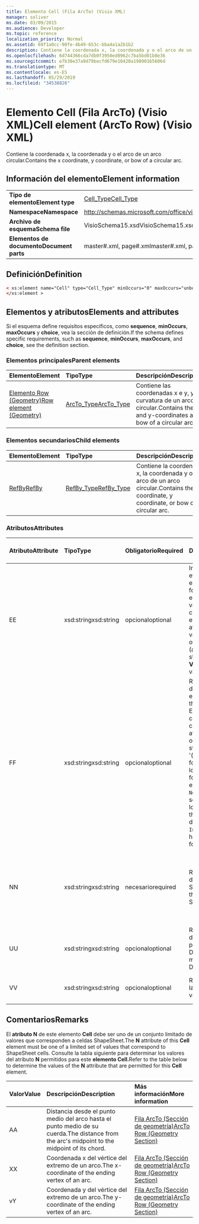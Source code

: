 ```yaml
---
title: Elemento Cell (Fila ArcTo) (Visio XML)
manager: soliver
ms.date: 03/09/2015
ms.audience: Developer
ms.topic: reference
localization_priority: Normal
ms.assetid: 69f1a0cc-90fe-4b49-653c-bba4a1a2b1b2
description: Contiene la coordenada x, la coordenada y o el arco de un arco circular.
ms.openlocfilehash: 6d744366cda7db0f3950ed0962c7ba5bd01b8e36
ms.sourcegitcommit: e7b38e37a9d79becfd679e10420a19890165606d
ms.translationtype: MT
ms.contentlocale: es-ES
ms.lasthandoff: 05/29/2019
ms.locfileid: "34538826"
---
```

# <a name="cell-element-arcto-row-visio-xml"></a><span data-ttu-id="181af-103">Elemento Cell (Fila ArcTo) (Visio XML)</span><span class="sxs-lookup"><span data-stu-id="181af-103">Cell element (ArcTo Row) (Visio XML)</span></span>

<span data-ttu-id="181af-104">Contiene la coordenada x, la coordenada y o el arco de un arco circular.</span><span class="sxs-lookup"><span data-stu-id="181af-104">Contains the x coordinate, y coordinate, or bow of a circular arc.</span></span>
  
## <a name="element-information"></a><span data-ttu-id="181af-105">Información del elemento</span><span class="sxs-lookup"><span data-stu-id="181af-105">Element information</span></span>

|||
|:-----|:-----|
|<span data-ttu-id="181af-106">**Tipo de elemento**</span><span class="sxs-lookup"><span data-stu-id="181af-106">**Element type**</span></span> <br/> |[<span data-ttu-id="181af-107">Cell_Type</span><span class="sxs-lookup"><span data-stu-id="181af-107">Cell_Type</span></span>](cell_type-complextypevisio-xml.md) <br/> |
|<span data-ttu-id="181af-108">**Namespace**</span><span class="sxs-lookup"><span data-stu-id="181af-108">**Namespace**</span></span> <br/> |http://schemas.microsoft.com/office/visio/2012/main  <br/> |
|<span data-ttu-id="181af-109">**Archivo de esquema**</span><span class="sxs-lookup"><span data-stu-id="181af-109">**Schema file**</span></span> <br/> |<span data-ttu-id="181af-110">VisioSchema15.xsd</span><span class="sxs-lookup"><span data-stu-id="181af-110">VisioSchema15.xsd</span></span>  <br/> |
|<span data-ttu-id="181af-111">**Elementos de documento**</span><span class="sxs-lookup"><span data-stu-id="181af-111">**Document parts**</span></span> <br/> |<span data-ttu-id="181af-112">master#.xml, page#.xml</span><span class="sxs-lookup"><span data-stu-id="181af-112">master#.xml, page#.xml</span></span>  <br/> |
   
## <a name="definition"></a><span data-ttu-id="181af-113">Definición</span><span class="sxs-lookup"><span data-stu-id="181af-113">Definition</span></span>

```XML
< xs:element name="Cell" type="Cell_Type" minOccurs="0" maxOccurs="unbounded" >
</xs:element >
```

## <a name="elements-and-attributes"></a><span data-ttu-id="181af-114">Elementos y atributos</span><span class="sxs-lookup"><span data-stu-id="181af-114">Elements and attributes</span></span>

<span data-ttu-id="181af-115">Si el esquema define requisitos específicos, como **sequence**, **minOccurs**, **maxOccurs** y **choice**, vea la sección de definición.</span><span class="sxs-lookup"><span data-stu-id="181af-115">If the schema defines specific requirements, such as **sequence**, **minOccurs**, **maxOccurs**, and **choice**, see the definition section.</span></span> 
  
### <a name="parent-elements"></a><span data-ttu-id="181af-116">Elementos principales</span><span class="sxs-lookup"><span data-stu-id="181af-116">Parent elements</span></span>

|<span data-ttu-id="181af-117">**Elemento**</span><span class="sxs-lookup"><span data-stu-id="181af-117">**Element**</span></span>|<span data-ttu-id="181af-118">**Tipo**</span><span class="sxs-lookup"><span data-stu-id="181af-118">**Type**</span></span>|<span data-ttu-id="181af-119">**Descripción**</span><span class="sxs-lookup"><span data-stu-id="181af-119">**Description**</span></span>|
|:-----|:-----|:-----|
|[<span data-ttu-id="181af-120">Elemento Row (Geometry)</span><span class="sxs-lookup"><span data-stu-id="181af-120">Row element (Geometry)</span></span>](row-element-geometry-sectionvisio-xml.md) <br/> |[<span data-ttu-id="181af-121">ArcTo_Type</span><span class="sxs-lookup"><span data-stu-id="181af-121">ArcTo_Type</span></span>](arcto_type-complextypevisio-xml.md) <br/> |<span data-ttu-id="181af-122">Contiene las coordenadas x e y, y la curvatura de un arco circular.</span><span class="sxs-lookup"><span data-stu-id="181af-122">Contains the x- and y-coordinates and bow of a circular arc.</span></span>  <br/> |
   
### <a name="child-elements"></a><span data-ttu-id="181af-123">Elementos secundarios</span><span class="sxs-lookup"><span data-stu-id="181af-123">Child elements</span></span>

|<span data-ttu-id="181af-124">**Elemento**</span><span class="sxs-lookup"><span data-stu-id="181af-124">**Element**</span></span>|<span data-ttu-id="181af-125">**Tipo**</span><span class="sxs-lookup"><span data-stu-id="181af-125">**Type**</span></span>|<span data-ttu-id="181af-126">**Descripción**</span><span class="sxs-lookup"><span data-stu-id="181af-126">**Description**</span></span>|
|:-----|:-----|:-----|
|[<span data-ttu-id="181af-127">RefBy</span><span class="sxs-lookup"><span data-stu-id="181af-127">RefBy</span></span>](refby-element-cell_type-complextypevisio-xml.md) <br/> |[<span data-ttu-id="181af-128">RefBy_Type</span><span class="sxs-lookup"><span data-stu-id="181af-128">RefBy_Type</span></span>](refby_type-complextypevisio-xml.md) <br/> |<span data-ttu-id="181af-129">Contiene la coordenada x, la coordenada y o el arco de un arco circular.</span><span class="sxs-lookup"><span data-stu-id="181af-129">Contains the x coordinate, y coordinate, or bow of a circular arc.</span></span>  <br/> |
   
### <a name="attributes"></a><span data-ttu-id="181af-130">Atributos</span><span class="sxs-lookup"><span data-stu-id="181af-130">Attributes</span></span>

|<span data-ttu-id="181af-131">**Atributo**</span><span class="sxs-lookup"><span data-stu-id="181af-131">**Attribute**</span></span>|<span data-ttu-id="181af-132">**Tipo**</span><span class="sxs-lookup"><span data-stu-id="181af-132">**Type**</span></span>|<span data-ttu-id="181af-133">**Obligatorio**</span><span class="sxs-lookup"><span data-stu-id="181af-133">**Required**</span></span>|<span data-ttu-id="181af-134">**Descripción**</span><span class="sxs-lookup"><span data-stu-id="181af-134">**Description**</span></span>|<span data-ttu-id="181af-135">**Posibles valores**</span><span class="sxs-lookup"><span data-stu-id="181af-135">**Possible values**</span></span>|
|:-----|:-----|:-----|:-----|:-----|
|<span data-ttu-id="181af-136">E</span><span class="sxs-lookup"><span data-stu-id="181af-136">E</span></span>  <br/> |<span data-ttu-id="181af-137">xsd:string</span><span class="sxs-lookup"><span data-stu-id="181af-137">xsd:string</span></span>  <br/> |<span data-ttu-id="181af-138">opcional</span><span class="sxs-lookup"><span data-stu-id="181af-138">optional</span></span>  <br/> |<span data-ttu-id="181af-139">Indica que la fórmula se evalúa como un error.</span><span class="sxs-lookup"><span data-stu-id="181af-139">Indicates that the formula evaluates to an error.</span></span> <span data-ttu-id="181af-140">El valor de **E** es el valor actual (una cadena de mensaje de error); el valor del atributo **V** es el último valor válido.</span><span class="sxs-lookup"><span data-stu-id="181af-140">The value of **E** is the current value (an error message string); the value of the **V** attribute is the last valid value.</span></span>  <br/> |<span data-ttu-id="181af-141">Una cadena de mensaje de error.</span><span class="sxs-lookup"><span data-stu-id="181af-141">An error message string.</span></span>  <br/> |
|<span data-ttu-id="181af-142">F</span><span class="sxs-lookup"><span data-stu-id="181af-142">F</span></span>  <br/> |<span data-ttu-id="181af-143">xsd:string</span><span class="sxs-lookup"><span data-stu-id="181af-143">xsd:string</span></span>  <br/> |<span data-ttu-id="181af-144">opcional</span><span class="sxs-lookup"><span data-stu-id="181af-144">optional</span></span>  <br/> | <span data-ttu-id="181af-145">Representa la fórmula del elemento.</span><span class="sxs-lookup"><span data-stu-id="181af-145">Represents the element's formula.</span></span> <span data-ttu-id="181af-146">Este atributo puede contener una de las cadenas siguientes:</span><span class="sxs-lookup"><span data-stu-id="181af-146">This attribute can contain one of the following strings:</span></span>  <br/>  <span data-ttu-id="181af-147">'(alguna fórmula)' si la fórmula existe localmente</span><span class="sxs-lookup"><span data-stu-id="181af-147">'(some formula)' if the formula exists locally</span></span>  <br/>  <span data-ttu-id="181af-148">`No Formula` si la fórmula se elimina o bloquea localmente</span><span class="sxs-lookup"><span data-stu-id="181af-148">`No Formula` if the formula is locally deleted or blocked</span></span>  <br/>  <span data-ttu-id="181af-149">`Inh` si la fórmula se hereda.</span><span class="sxs-lookup"><span data-stu-id="181af-149">`Inh` if the formula is inherited.</span></span>  <br/> |<span data-ttu-id="181af-150">Una fórmula.</span><span class="sxs-lookup"><span data-stu-id="181af-150">A formula.</span></span>  <br/> |
|<span data-ttu-id="181af-151">N</span><span class="sxs-lookup"><span data-stu-id="181af-151">N</span></span>  <br/> |<span data-ttu-id="181af-152">xsd:string</span><span class="sxs-lookup"><span data-stu-id="181af-152">xsd:string</span></span>  <br/> |<span data-ttu-id="181af-153">necesario</span><span class="sxs-lookup"><span data-stu-id="181af-153">required</span></span>  <br/> |<span data-ttu-id="181af-154">Representa el nombre de la celda ShapeSheet.</span><span class="sxs-lookup"><span data-stu-id="181af-154">Represents the name of the ShapeSheet cell.</span></span>  <br/> |<span data-ttu-id="181af-155">Nombre de la celda ShapeSheet.</span><span class="sxs-lookup"><span data-stu-id="181af-155">The name of the ShapeSheet cell.</span></span>  <br/> <span data-ttu-id="181af-156">Vea la sección Comentarios a continuación.</span><span class="sxs-lookup"><span data-stu-id="181af-156">See the Remarks section below.</span></span>  <br/> |
|<span data-ttu-id="181af-157">U</span><span class="sxs-lookup"><span data-stu-id="181af-157">U</span></span>  <br/> |<span data-ttu-id="181af-158">xsd:string</span><span class="sxs-lookup"><span data-stu-id="181af-158">xsd:string</span></span>  <br/> |<span data-ttu-id="181af-159">opcional</span><span class="sxs-lookup"><span data-stu-id="181af-159">optional</span></span>  <br/> |<span data-ttu-id="181af-160">Representa una unidad de medida El valor predeterminado es DL.</span><span class="sxs-lookup"><span data-stu-id="181af-160">Represents a unit of measure The default is DL.</span></span>  <br/> |<span data-ttu-id="181af-161">Las unidades de la celda.</span><span class="sxs-lookup"><span data-stu-id="181af-161">The units of the cell.</span></span>  <br/> |
|<span data-ttu-id="181af-162">V</span><span class="sxs-lookup"><span data-stu-id="181af-162">V</span></span>  <br/> |<span data-ttu-id="181af-163">xsd:string</span><span class="sxs-lookup"><span data-stu-id="181af-163">xsd:string</span></span>  <br/> |<span data-ttu-id="181af-164">opcional</span><span class="sxs-lookup"><span data-stu-id="181af-164">optional</span></span>  <br/> |<span data-ttu-id="181af-165">Representa el valor de la celda.</span><span class="sxs-lookup"><span data-stu-id="181af-165">Represents the value of the cell.</span></span>  <br/> |<span data-ttu-id="181af-166">Valor de la celda ShapeSheet.</span><span class="sxs-lookup"><span data-stu-id="181af-166">The value of the ShapeSheet cell.</span></span>  <br/> |
   
## <a name="remarks"></a><span data-ttu-id="181af-167">Comentarios</span><span class="sxs-lookup"><span data-stu-id="181af-167">Remarks</span></span>

<span data-ttu-id="181af-168">El **atributo N** de este elemento **Cell** debe ser uno de un conjunto limitado de valores que corresponden a celdas ShapeSheet.</span><span class="sxs-lookup"><span data-stu-id="181af-168">The **N** attribute of this **Cell** element must be one of a limited set of values that correspond to ShapeSheet cells.</span></span> <span data-ttu-id="181af-169">Consulte la tabla siguiente para determinar los valores del atributo **N** permitidos para este **elemento Cell.**</span><span class="sxs-lookup"><span data-stu-id="181af-169">Refer to the table below to determine the values of the **N** attribute that are permitted for this **Cell** element.</span></span> 
  
|<span data-ttu-id="181af-170">**Valor**</span><span class="sxs-lookup"><span data-stu-id="181af-170">**Value**</span></span>|<span data-ttu-id="181af-171">**Descripción**</span><span class="sxs-lookup"><span data-stu-id="181af-171">**Description**</span></span>|<span data-ttu-id="181af-172">**Más información**</span><span class="sxs-lookup"><span data-stu-id="181af-172">**More information**</span></span>|
|:-----|:-----|:-----|
|<span data-ttu-id="181af-173">A</span><span class="sxs-lookup"><span data-stu-id="181af-173">A</span></span>  <br/> |<span data-ttu-id="181af-174">Distancia desde el punto medio del arco hasta el punto medio de su cuerda.</span><span class="sxs-lookup"><span data-stu-id="181af-174">The distance from the arc's midpoint to the midpoint of its chord.</span></span>  <br/> |[<span data-ttu-id="181af-175">Fila ArcTo (Sección de geometría)</span><span class="sxs-lookup"><span data-stu-id="181af-175">ArcTo Row (Geometry Section)</span></span>](arcto-row-geometry-section.md) <br/> |
|<span data-ttu-id="181af-176">X</span><span class="sxs-lookup"><span data-stu-id="181af-176">X</span></span>  <br/> |<span data-ttu-id="181af-177">Coordenada x del vértice del extremo de un arco.</span><span class="sxs-lookup"><span data-stu-id="181af-177">The x-coordinate of the ending vertex of an arc.</span></span>  <br/> |[<span data-ttu-id="181af-178">Fila ArcTo (Sección de geometría)</span><span class="sxs-lookup"><span data-stu-id="181af-178">ArcTo Row (Geometry Section)</span></span>](arcto-row-geometry-section.md) <br/> |
|<span data-ttu-id="181af-179">v</span><span class="sxs-lookup"><span data-stu-id="181af-179">Y</span></span>  <br/> |<span data-ttu-id="181af-180">Coordenada y del vértice del extremo de un arco.</span><span class="sxs-lookup"><span data-stu-id="181af-180">The y-coordinate of the ending vertex of an arc.</span></span>  <br/> |[<span data-ttu-id="181af-181">Fila ArcTo (Sección de geometría)</span><span class="sxs-lookup"><span data-stu-id="181af-181">ArcTo Row (Geometry Section)</span></span>](arcto-row-geometry-section.md) <br/> |
   

